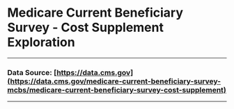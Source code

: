 # Medicare Current Beneficiary Survey - Cost Supplement Exploration
<hr>

### Data Source: [https://data.cms.gov](https://data.cms.gov/medicare-current-beneficiary-survey-mcbs/medicare-current-beneficiary-survey-cost-supplement)
<hr>

